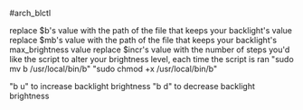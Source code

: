 #arch_blctl

replace $b's value with the path of the file that keeps your backlight's value
replace $mb's value with the path of the file that keeps your backlight's max_brightness value
replace $incr's value with the number of steps you'd like the script to alter your brightness level, each time the script is ran
"sudo mv b /usr/local/bin/b"
"sudo chmod +x /usr/local/bin/b"

"b u" to increase backlight brightness
"b d" to decrease backlight brightness
